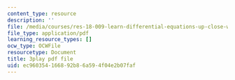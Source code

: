 ```yaml
---
content_type: resource
description: ''
file: /media/courses/res-18-009-learn-differential-equations-up-close-with-gilbert-strang-and-cleve-moler-fall-2015/ec960354166892b86a594f04e2b07faf_Jy5XpZqy56U.pdf
file_type: application/pdf
learning_resource_types: []
ocw_type: OCWFile
resourcetype: Document
title: 3play pdf file
uid: ec960354-1668-92b8-6a59-4f04e2b07faf
---
```

